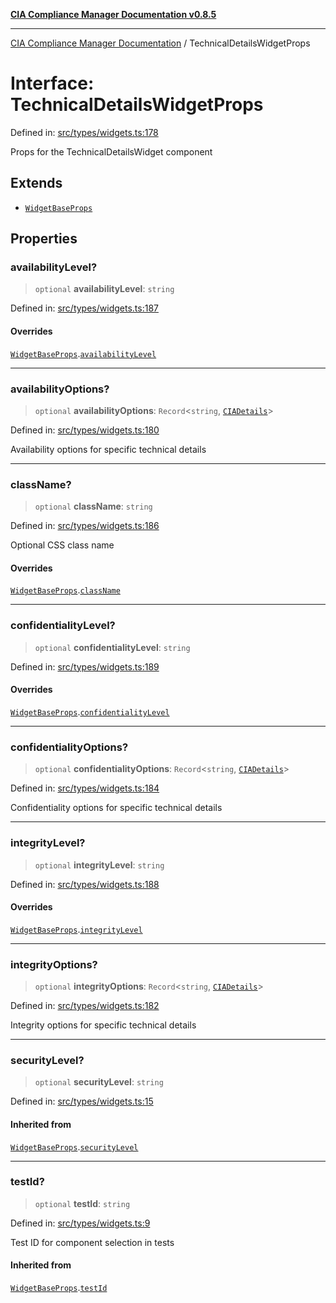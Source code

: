 [**CIA Compliance Manager Documentation v0.8.5**](../README.md)

***

[CIA Compliance Manager Documentation](../globals.md) / TechnicalDetailsWidgetProps

# Interface: TechnicalDetailsWidgetProps

Defined in: [src/types/widgets.ts:178](https://github.com/Hack23/cia-compliance-manager/blob/eca22610f41e5f6b6c0cece88769b1ffbe9db4bd/src/types/widgets.ts#L178)

Props for the TechnicalDetailsWidget component

## Extends

- [`WidgetBaseProps`](WidgetBaseProps.md)

## Properties

### availabilityLevel?

> `optional` **availabilityLevel**: `string`

Defined in: [src/types/widgets.ts:187](https://github.com/Hack23/cia-compliance-manager/blob/eca22610f41e5f6b6c0cece88769b1ffbe9db4bd/src/types/widgets.ts#L187)

#### Overrides

[`WidgetBaseProps`](WidgetBaseProps.md).[`availabilityLevel`](WidgetBaseProps.md#availabilitylevel)

***

### availabilityOptions?

> `optional` **availabilityOptions**: `Record`\<`string`, [`CIADetails`](CIADetails.md)\>

Defined in: [src/types/widgets.ts:180](https://github.com/Hack23/cia-compliance-manager/blob/eca22610f41e5f6b6c0cece88769b1ffbe9db4bd/src/types/widgets.ts#L180)

Availability options for specific technical details

***

### className?

> `optional` **className**: `string`

Defined in: [src/types/widgets.ts:186](https://github.com/Hack23/cia-compliance-manager/blob/eca22610f41e5f6b6c0cece88769b1ffbe9db4bd/src/types/widgets.ts#L186)

Optional CSS class name

#### Overrides

[`WidgetBaseProps`](WidgetBaseProps.md).[`className`](WidgetBaseProps.md#classname)

***

### confidentialityLevel?

> `optional` **confidentialityLevel**: `string`

Defined in: [src/types/widgets.ts:189](https://github.com/Hack23/cia-compliance-manager/blob/eca22610f41e5f6b6c0cece88769b1ffbe9db4bd/src/types/widgets.ts#L189)

#### Overrides

[`WidgetBaseProps`](WidgetBaseProps.md).[`confidentialityLevel`](WidgetBaseProps.md#confidentialitylevel)

***

### confidentialityOptions?

> `optional` **confidentialityOptions**: `Record`\<`string`, [`CIADetails`](CIADetails.md)\>

Defined in: [src/types/widgets.ts:184](https://github.com/Hack23/cia-compliance-manager/blob/eca22610f41e5f6b6c0cece88769b1ffbe9db4bd/src/types/widgets.ts#L184)

Confidentiality options for specific technical details

***

### integrityLevel?

> `optional` **integrityLevel**: `string`

Defined in: [src/types/widgets.ts:188](https://github.com/Hack23/cia-compliance-manager/blob/eca22610f41e5f6b6c0cece88769b1ffbe9db4bd/src/types/widgets.ts#L188)

#### Overrides

[`WidgetBaseProps`](WidgetBaseProps.md).[`integrityLevel`](WidgetBaseProps.md#integritylevel)

***

### integrityOptions?

> `optional` **integrityOptions**: `Record`\<`string`, [`CIADetails`](CIADetails.md)\>

Defined in: [src/types/widgets.ts:182](https://github.com/Hack23/cia-compliance-manager/blob/eca22610f41e5f6b6c0cece88769b1ffbe9db4bd/src/types/widgets.ts#L182)

Integrity options for specific technical details

***

### securityLevel?

> `optional` **securityLevel**: `string`

Defined in: [src/types/widgets.ts:15](https://github.com/Hack23/cia-compliance-manager/blob/eca22610f41e5f6b6c0cece88769b1ffbe9db4bd/src/types/widgets.ts#L15)

#### Inherited from

[`WidgetBaseProps`](WidgetBaseProps.md).[`securityLevel`](WidgetBaseProps.md#securitylevel)

***

### testId?

> `optional` **testId**: `string`

Defined in: [src/types/widgets.ts:9](https://github.com/Hack23/cia-compliance-manager/blob/eca22610f41e5f6b6c0cece88769b1ffbe9db4bd/src/types/widgets.ts#L9)

Test ID for component selection in tests

#### Inherited from

[`WidgetBaseProps`](WidgetBaseProps.md).[`testId`](WidgetBaseProps.md#testid)
